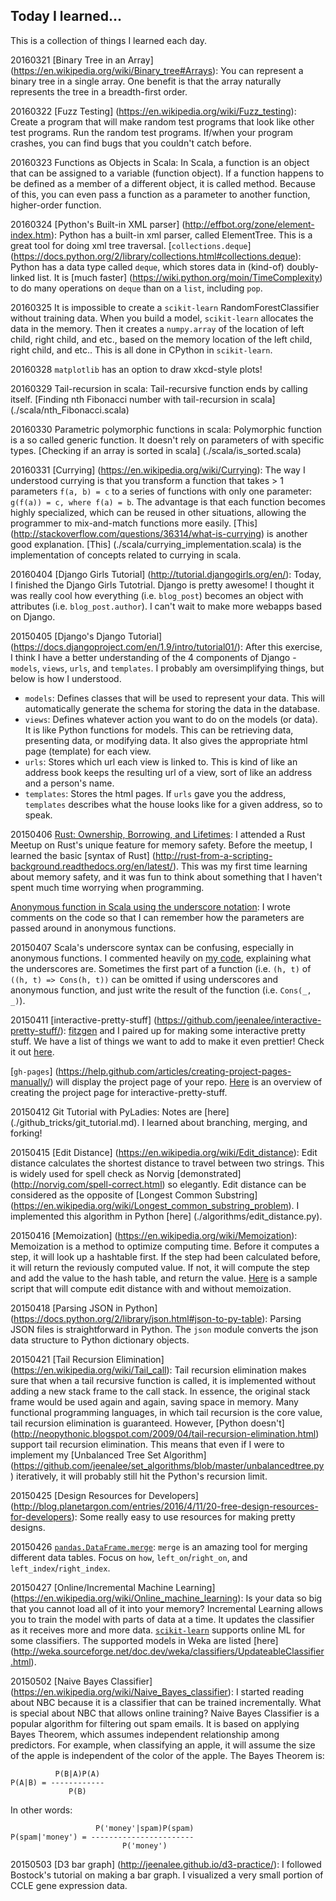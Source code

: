 ## Today I learned...
This is a collection of things I learned each day.

20160321
[Binary Tree in an Array] (https://en.wikipedia.org/wiki/Binary_tree#Arrays): You can represent a binary tree in a single array. One benefit is that the array naturally represents the tree in a breadth-first order.

20160322
[Fuzz Testing] (https://en.wikipedia.org/wiki/Fuzz_testing): Create a program that will make random test programs that look like other test programs. Run the random test programs. If/when your program crashes, you can find bugs that you couldn't catch before.

20160323
Functions as Objects in Scala: In Scala, a function is an object that can be assigned to a variable (function object). If a function happens to be defined as a member of a different object, it is called method. Because of this, you can even pass a function as a parameter to another function, higher-order function.

20160324
[Python's Built-in XML parser] (http://effbot.org/zone/element-index.htm): Python has a built-in xml parser, called ElementTree. This is a great tool for doing xml tree traversal.
[`collections.deque`] (https://docs.python.org/2/library/collections.html#collections.deque): Python has a data type called `deque`, which stores data in (kind-of) doubly-linked list. It is [much faster] (https://wiki.python.org/moin/TimeComplexity) to do many operations on `deque` than on a `list`, including `pop`.

20160325
It is impossible to create a `scikit-learn` RandomForestClassifier without training data. When you build a model, `scikit-learn` allocates the data in the memory. Then it creates a `numpy.array` of the location of left child, right child, and etc., based on the memory location of the left child, right child, and etc.. This is all done in CPython in `scikit-learn`.

20160328
`matplotlib` has an option to draw xkcd-style plots!

20160329
Tail-recursion in scala: Tail-recursive function ends by calling itself. [Finding nth Fibonacci number with tail-recursion in scala] (./scala/nth_Fibonacci.scala)

20160330
Parametric polymorphic functions in scala: Polymorphic function is a so called generic function. It doesn't rely on parameters of with specific types. [Checking if an array is sorted in scala] (./scala/is_sorted.scala)

20160331
[Currying] (https://en.wikipedia.org/wiki/Currying): The way I understood currying is that you transform a function that takes > 1 parameters `f(a, b) = c` to a series of functions with only one parameter: `g(f(a)) = c, where f(a) = b`. The advantage is that each function becomes highly specialized, which can be reused in other situations, allowing the programmer to mix-and-match functions more easily. [This] (http://stackoverflow.com/questions/36314/what-is-currying) is another good explanation. [This] (./scala/currying_implementation.scala) is the implementation of concepts related to currying in scala.

20160404
[Django Girls Tutorial] (http://tutorial.djangogirls.org/en/): Today, I finished the Django Girls Tutotrial. Django is pretty awesome! I thought it was really cool how everything (i.e. `blog_post`) becomes an object with attributes (i.e. `blog_post.author`). I can't wait to make more webapps based on Django.

20150405
[Django's Django Tutorial] (https://docs.djangoproject.com/en/1.9/intro/tutorial01/): After this exercise, I think I have a better understanding of the 4 components of Django - `models`, `views`, `urls`, and `templates`. I probably am oversimplifying things, but below is how I understood.
- `models`: Defines classes that will be used to represent your data. This will automatically generate the schema for storing the data in the database.
- `views`: Defines whatever action you want to do on the models (or data). It is like Python functions for models. This can be retrieving data, presenting data, or modifying data. It also gives the appropriate html page (template) for each view.
- `urls`: Stores which url each view is linked to. This is kind of like an address book keeps the resulting url of a view, sort of like an address and a person's name.
- `templates`: Stores the html pages. If `urls` gave you the address, `templates` describes what the house looks like for a given address, so to speak.

20150406
[Rust: Ownership,](http://doc.rust-lang.org/stable/book/ownership.html)[ Borrowing, and Lifetimes](http://doc.rust-lang.org/stable/book/references-and-borrowing.html): I attended a Rust Meetup on Rust's unique feature for memory safety. Before the meetup, I learned the basic [syntax of Rust] (http://rust-from-a-scripting-background.readthedocs.org/en/latest/). This was my first time learning about memory safety, and it was fun to think about something that I haven't spent much time worrying when programming.

[Anonymous function in Scala using the underscore notation](./scala/list_practice_anon_func.scala): I wrote comments on the code so that I can remember how the parameters are passed around in anonymous functions.

20150407
Scala's underscore syntax can be confusing, especially in anonymous functions. I commented heavily on [my code](./scala/foldLeft.scala), explaining what the underscores are. Sometimes the first part of a function (i.e. `(h, t)` of `((h, t) => Cons(h, t))` can be omitted if using underscores and anonymous function, and just write the result of the function (i.e. `Cons(_, _)`).

20150411
[interactive-pretty-stuff] (https://github.com/jeenalee/interactive-pretty-stuff/): [fitzgen](https://github.com/fitzgen) and I paired up for making some interactive pretty stuff. We have a list of things we want to add to make it even prettier! Check it out [here](http://jeenalee.github.io/interactive-pretty-stuff/).

[`gh-pages`] (https://help.github.com/articles/creating-project-pages-manually/) will display the project page of your repo. [Here](./github_tricks/gh-page.md) is an overview of creating the project page for interactive-pretty-stuff.

20150412
Git Tutorial with PyLadies: Notes are [here] (./github_tricks/git_tutorial.md). I learned about branching, merging, and forking!

20150415
[Edit Distance] (https://en.wikipedia.org/wiki/Edit_distance): Edit distance calculates the shortest distance to travel between two strings. This is widely used for spell check as Norvig [demonstrated] (http://norvig.com/spell-correct.html) so elegantly. Edit distance can be considered as the opposite of [Longest Common Substring] (https://en.wikipedia.org/wiki/Longest_common_substring_problem). I implemented this algorithm in Python [here] (./algorithms/edit_distance.py).

20150416
[Memoization] (https://en.wikipedia.org/wiki/Memoization): Memoization is a method to optimize computing time. Before it computes a step, it will look up a hashtable first. If the step had been calculated before, it will return the reviously computed value. If not, it will compute the step and add the value to the hash table, and return the value. [Here](./algorithms/memoization.py) is a sample script that will compute edit distance with and without memoization.

20150418
[Parsing JSON in Python] (https://docs.python.org/2/library/json.html#json-to-py-table): Parsing JSON files is straightforward in Python. The `json` module converts the json data structure to Python dictionary objects.

20150421
[Tail Recursion Elimination] (https://en.wikipedia.org/wiki/Tail_call): Tail recursion elimination makes sure that when a tail recursive function is called, it is implemented without adding a new stack frame to the call stack. In essence, the original stack frame would be used again and again, saving space in memory. Many functional programming languages, in which tail recursion is the core value, tail recursion elimination is guaranteed. However, [Python doesn't] (http://neopythonic.blogspot.com/2009/04/tail-recursion-elimination.html) support tail recursion elimination. This means that even if I were to implement my [Unbalanced Tree Set Algorithm] (https://github.com/jeenalee/set_algorithms/blob/master/unbalancedtree.py) iteratively, it will probably still hit the Python's recursion limit.

20150425
[Design Resources for Developers] (http://blog.planetargon.com/entries/2016/4/11/20-free-design-resources-for-developers): Some really easy to use resources for making pretty designs.

20150426
[`pandas.DataFrame.merge`](http://pandas.pydata.org/pandas-docs/stable/generated/pandas.DataFrame.merge.html): `merge` is an amazing tool for merging different data tables. Focus on `how`, `left_on`/`right_on`, and `left_index`/`right_index`.

20150427
[Online/Incremental Machine Learning] (https://en.wikipedia.org/wiki/Online_machine_learning): Is your data so big that you cannot load all of it into your memory? Incremental Learning allows you to train the model with parts of data at a time. It updates the classifier as it receives more and more data. [`scikit-learn`](https://en.wikipedia.org/wiki/Online_machine_learning#Implementations) supports online ML for some classifiers. The supported models in Weka are listed [here] (http://weka.sourceforge.net/doc.dev/weka/classifiers/UpdateableClassifier.html).

20150502
[Naive Bayes Classifier] (https://en.wikipedia.org/wiki/Naive_Bayes_classifier): I started reading about NBC because it is a classifier that can be trained incrementally. What is special about NBC that allows online training? Naive Bayes Classifier is a popular algorithm for filtering out spam emails. It is based on applying Bayes Theorem, which assumes independent relationship among predictors. For example, when classifying an apple, it will assume the size of the apple is independent of the color of the apple. The Bayes Theorem is:
```
          P(B|A)P(A)
P(A|B) = ------------
             P(B)
```
In other words:
```
                   P('money'|spam)P(spam)
P(spam|'money') = -----------------------
                         P('money')
```

20150503
[D3 bar graph] (http://jeenalee.github.io/d3-practice/): I followed Bostock's tutorial on making a bar graph. I visualized a very small portion of CCLE gene expression data.
